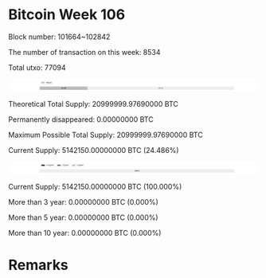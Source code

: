 # Bitcoin Week 106

Block number: 101664~102842

The number of transaction on this week: 8534

Total utxo: 77094

![](../images/mined_week106.png)

Theoretical Total Supply: 20999999.97690000 BTC

Permanently disappeared: 0.00000000 BTC

Maximum Possible Total Supply: 20999999.97690000 BTC

Current Supply: 5142150.00000000 BTC (24.486%)

![](../images/year_week106.png)


Current Supply: 5142150.00000000 BTC (100.000%)

More than 3 year: 0.00000000 BTC (0.000%)

More than 5 year: 0.00000000 BTC (0.000%)

More than 10 year: 0.00000000 BTC (0.000%)

# Remarks

